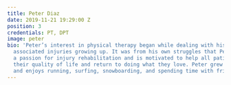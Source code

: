 ```yaml
---
title: Peter Diaz
date: 2019-11-21 19:29:00 Z
position: 3
credentials: PT, DPT
image: peter
bio: 'Peter’s interest in physical therapy began while dealing with his own football
  associated injuries growing up. It was from his own struggles that Peter developed
  a passion for injury rehabilitation and is motivated to help all patients improve
  their quality of life and return to doing what they love. Peter grew up in San Diego
  and enjoys running, surfing, snowboarding, and spending time with friends and family. '
---
```


